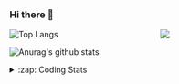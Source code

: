 ### Hi there 👋

<!--
**tao8687/tao8687** is a ✨ _special_ ✨ repository because its `README.md` (this file) appears on your GitHub profile.

Here are some ideas to get you started:

- 🔭 I’m currently working on ...
- 🌱 I’m currently learning ...
- 👯 I’m looking to collaborate on ...
- 🤔 I’m looking for help with ...
- 💬 Ask me about ...
- 📫 How to reach me: ...
- 😄 Pronouns: ...
- ⚡ Fun fact: ...
-->

<img align='right' src="https://media.giphy.com/media/M9gbBd9nbDrOTu1Mqx/giphy.gif" width="240">

  
![Top Langs](https://github-readme-stats.vercel.app/api/top-langs/?username=tao8687&layout=compact&title_color=23238E&text_color=A67D3D)

![Anurag's github stats](https://github-readme-stats.vercel.app/api?username=tao8687&show_icons=true&&text_color=A67D3D&title_color=23238E&show_icons=false&count_private=true&hide=stars)

<details>
  <summary>:zap: Coding Stats</summary>
  <br>
    
<!--START_SECTION:waka-->
![Code Time](http://img.shields.io/badge/Code%20Time-1%2C850%20hrs%2049%20mins-blue)

![Profile Views](http://img.shields.io/badge/Profile%20Views-0-blue)

**🐱 My GitHub Data** 

> 📦 1.5 MB Used in GitHub's Storage 
 > 
> 🚫 Not Opted to Hire
 > 
> 📜 62 Public Repositories 
 > 
> 🔑 25 Private Repositories 
 > 
**I'm an Early 🐤** 

```text
🌞 Morning                1621 commits        ██████████████████████░░░   88.39 % 
🌆 Daytime                90 commits          █░░░░░░░░░░░░░░░░░░░░░░░░   04.91 % 
🌃 Evening                119 commits         ██░░░░░░░░░░░░░░░░░░░░░░░   06.49 % 
🌙 Night                  4 commits           ░░░░░░░░░░░░░░░░░░░░░░░░░   00.22 % 
```
📅 **I'm Most Productive on Wednesday** 

```text
Monday                   263 commits         ████░░░░░░░░░░░░░░░░░░░░░   14.34 % 
Tuesday                  250 commits         ███░░░░░░░░░░░░░░░░░░░░░░   13.63 % 
Wednesday                320 commits         ████░░░░░░░░░░░░░░░░░░░░░   17.45 % 
Thursday                 244 commits         ███░░░░░░░░░░░░░░░░░░░░░░   13.30 % 
Friday                   260 commits         ████░░░░░░░░░░░░░░░░░░░░░   14.18 % 
Saturday                 253 commits         ███░░░░░░░░░░░░░░░░░░░░░░   13.79 % 
Sunday                   244 commits         ███░░░░░░░░░░░░░░░░░░░░░░   13.30 % 
```


📊 **This Week I Spent My Time On** 

```text
🕑︎ Time Zone: Asia/Shanghai

💬 Programming Languages: 
C++                      2 hrs 35 mins       ██████████░░░░░░░░░░░░░░░   39.14 % 
Markdown                 2 hrs 26 mins       █████████░░░░░░░░░░░░░░░░   36.76 % 
Bash                     41 mins             ███░░░░░░░░░░░░░░░░░░░░░░   10.40 % 
HTML                     17 mins             █░░░░░░░░░░░░░░░░░░░░░░░░   04.36 % 
CMake                    10 mins             █░░░░░░░░░░░░░░░░░░░░░░░░   02.64 % 

🔥 Editors: 
VS Code                  6 hrs 38 mins       █████████████████████████   100.00 % 

🐱‍💻 Projects: 
ros2_workspace           1 hr 59 mins        ████████░░░░░░░░░░░░░░░░░   30.12 % 
ros2_canopen             1 hr 45 mins        ███████░░░░░░░░░░░░░░░░░░   26.58 % 
Unknown Project          1 hr 26 mins        █████░░░░░░░░░░░░░░░░░░░░   21.78 % 
src                      49 mins             ███░░░░░░░░░░░░░░░░░░░░░░   12.53 % 
multimaster              18 mins             █░░░░░░░░░░░░░░░░░░░░░░░░   04.59 % 

💻 Operating System: 
Linux                    6 hrs 38 mins       █████████████████████████   100.00 % 
```

**I Mostly Code in C++** 

```text
C++                      11 repos            ████████░░░░░░░░░░░░░░░░░   31.43 % 
Python                   10 repos            ███████░░░░░░░░░░░░░░░░░░   28.57 % 
JavaScript               2 repos             █░░░░░░░░░░░░░░░░░░░░░░░░   05.71 % 
Batchfile                1 repo              █░░░░░░░░░░░░░░░░░░░░░░░░   02.86 % 
HTML                     1 repo              █░░░░░░░░░░░░░░░░░░░░░░░░   02.86 % 
```



**Timeline**

![Lines of Code chart](https://raw.githubusercontent.com/tao8687/tao8687/master/assets/bar_graph.png)


 Last Updated on 17/01/2025 01:36:14 UTC
<!--END_SECTION:waka-->
</details>
